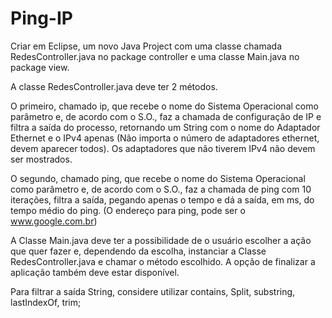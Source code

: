# Ping-IP

Criar em Eclipse, um novo Java Project com uma classe chamada
RedesController.java no package controller e uma classe Main.java no
package view.

A classe RedesController.java deve ter 2 métodos.

O primeiro, chamado ip, que recebe o nome do Sistema Operacional como
parâmetro e, de acordo com o S.O., faz a chamada de configuração de IP e
filtra a saída do processo, retornando um String com o nome do Adaptador
Ethernet e o IPv4 apenas (Não importa o número de adaptadores ethernet,
devem aparecer todos). Os adaptadores que não tiverem IPv4 não devem
ser mostrados.

O segundo, chamado ping, que recebe o nome do Sistema Operacional
como parâmetro e, de acordo com o S.O., faz a chamada de ping com 10
iterações, filtra a saída, pegando apenas o tempo e dá a saída, em ms, do
tempo médio do ping. (O endereço para ping, pode ser o
www.google.com.br)

A Classe Main.java deve ter a possibilidade de o usuário escolher a ação que
quer fazer e, dependendo da escolha, instanciar a Classe
RedesController.java e chamar o método escolhido. A opção de finalizar a
aplicação também deve estar disponível.

Para filtrar a saída String, considere utilizar contains, Split, substring,
lastIndexOf, trim;
